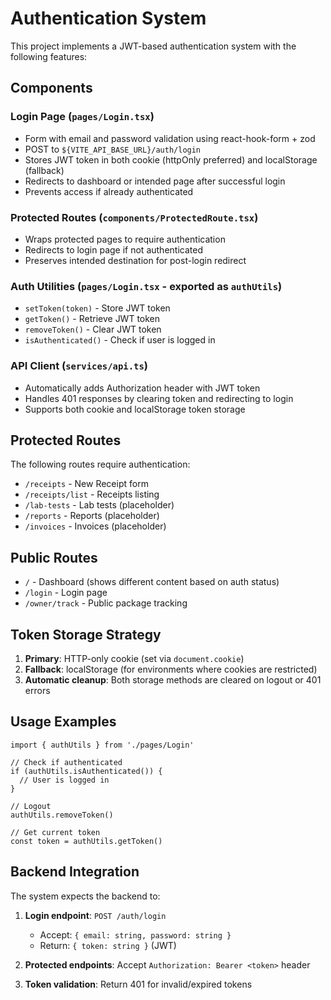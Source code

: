 # Authentication System

This project implements a JWT-based authentication system with the following features:

## Components

### Login Page (`pages/Login.tsx`)
- Form with email and password validation using react-hook-form + zod
- POST to `${VITE_API_BASE_URL}/auth/login`
- Stores JWT token in both cookie (httpOnly preferred) and localStorage (fallback)
- Redirects to dashboard or intended page after successful login
- Prevents access if already authenticated

### Protected Routes (`components/ProtectedRoute.tsx`)
- Wraps protected pages to require authentication
- Redirects to login page if not authenticated
- Preserves intended destination for post-login redirect

### Auth Utilities (`pages/Login.tsx` - exported as `authUtils`)
- `setToken(token)` - Store JWT token
- `getToken()` - Retrieve JWT token
- `removeToken()` - Clear JWT token
- `isAuthenticated()` - Check if user is logged in

### API Client (`services/api.ts`)
- Automatically adds Authorization header with JWT token
- Handles 401 responses by clearing token and redirecting to login
- Supports both cookie and localStorage token storage

## Protected Routes

The following routes require authentication:
- `/receipts` - New Receipt form
- `/receipts/list` - Receipts listing
- `/lab-tests` - Lab tests (placeholder)
- `/reports` - Reports (placeholder)
- `/invoices` - Invoices (placeholder)

## Public Routes

- `/` - Dashboard (shows different content based on auth status)
- `/login` - Login page
- `/owner/track` - Public package tracking

## Token Storage Strategy

1. **Primary**: HTTP-only cookie (set via `document.cookie`)
2. **Fallback**: localStorage (for environments where cookies are restricted)
3. **Automatic cleanup**: Both storage methods are cleared on logout or 401 errors

## Usage Examples

```tsx
import { authUtils } from './pages/Login'

// Check if authenticated
if (authUtils.isAuthenticated()) {
  // User is logged in
}

// Logout
authUtils.removeToken()

// Get current token
const token = authUtils.getToken()
```

## Backend Integration

The system expects the backend to:

1. **Login endpoint**: `POST /auth/login`
   - Accept: `{ email: string, password: string }`
   - Return: `{ token: string }` (JWT)

2. **Protected endpoints**: Accept `Authorization: Bearer <token>` header

3. **Token validation**: Return 401 for invalid/expired tokens
